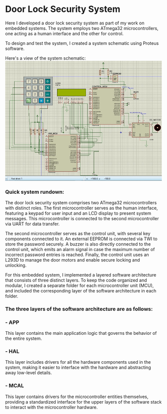 # Door Lock Security System
Here I developed a door lock security system as part of my work on embedded systems. The system employs two ATmega32 microcontrollers, one acting as a human interface and the other for control. 

To design and test the system, I created a system schematic using Proteus software. 


Here's a view of the system schematic:
![Proteus Simulation](https://github.com/SublimeAdel/ES_DLSS/blob/main/Proteus%20Simulation.jpeg "Proteus Simulation")

### Quick system rundown:
The door lock security system comprises two ATmega32 microcontrollers with distinct roles. The first microcontroller serves as the human interface, featuring a keypad for user input and an LCD display to present system messages. This microcontroller is connected to the second microcontroller via UART for data transfer.

The second microcontroller serves as the control unit, with several key components connected to it. An external EEPROM is connected via TWI to store the password securely. A buzzer is also directly connected to the control unit, which emits an alarm signal in case the maximum number of incorrect password entries is reached. Finally, the control unit uses an L293D to manage the door motors and enable secure locking and unlocking.

For this embedded system, I implemented a layered software architecture that consists of three distinct layers. To keep the code organized and modular, I created a separate folder for each microcontroller unit (MCU), and included the corresponding layer of the software architecture in each folder. 

### The three layers of the software architecture are as follows:

### - APP
  This layer contains the main application logic that governs the behavior of the entire system.
### - HAL
  This layer includes drivers for all the hardware components used in the system, making it easier to interface with the hardware and abstracting away low-level details.
### - MCAL
   This layer contains drivers for the microcontroller entities themselves, providing a standardized interface for the upper layers of the software stack to interact with the microcontroller hardware.
